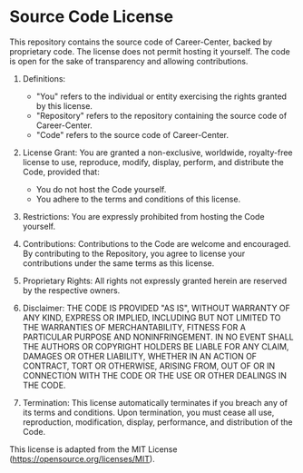 # Source Code License

This repository contains the source code of Career-Center, backed by proprietary code. The license does not permit hosting it yourself. The code is open for the sake of transparency and allowing contributions.

1. Definitions:
   - "You" refers to the individual or entity exercising the rights granted by this license.
   - "Repository" refers to the repository containing the source code of Career-Center.
   - "Code" refers to the source code of Career-Center.

2. License Grant:
   You are granted a non-exclusive, worldwide, royalty-free license to use, reproduce, modify, display, perform, and distribute the Code, provided that:
   - You do not host the Code yourself.
   - You adhere to the terms and conditions of this license.

3. Restrictions:
   You are expressly prohibited from hosting the Code yourself.

4. Contributions:
   Contributions to the Code are welcome and encouraged. By contributing to the Repository, you agree to license your contributions under the same terms as this license.

5. Proprietary Rights:
   All rights not expressly granted herein are reserved by the respective owners.

6. Disclaimer:
   THE CODE IS PROVIDED "AS IS", WITHOUT WARRANTY OF ANY KIND, EXPRESS OR IMPLIED, INCLUDING BUT NOT LIMITED TO THE WARRANTIES OF MERCHANTABILITY, FITNESS FOR A PARTICULAR PURPOSE AND NONINFRINGEMENT. IN NO EVENT SHALL THE AUTHORS OR COPYRIGHT HOLDERS BE LIABLE FOR ANY CLAIM, DAMAGES OR OTHER LIABILITY, WHETHER IN AN ACTION OF CONTRACT, TORT OR OTHERWISE, ARISING FROM, OUT OF OR IN CONNECTION WITH THE CODE OR THE USE OR OTHER DEALINGS IN THE CODE.

7. Termination:
   This license automatically terminates if you breach any of its terms and conditions. Upon termination, you must cease all use, reproduction, modification, display, performance, and distribution of the Code.

This license is adapted from the MIT License (https://opensource.org/licenses/MIT).

